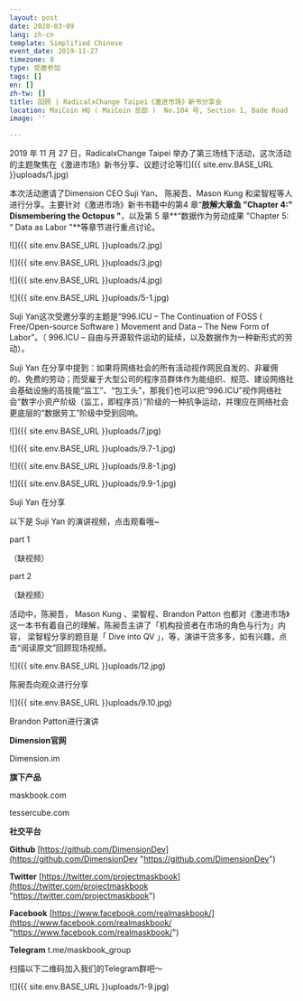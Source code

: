 ```yaml
---
layout: post
date: 2020-03-09
lang: zh-cn
template: Simplified Chinese
event_date: 2019-11-27
timezone: 8
type: 受邀参加
tags: []
en: []
zh-tw: []
title: 回顾 | RadicalxChange Taipei《激进市场》新书分享会
location: MaiCoin HQ ( MaiCoin 总部 )  No.104 号, Section 1, Bade Road · Zhongzheng District
image: ''

---
```

2019 年 11 月 27 日，RadicalxChange Taipei 举办了第三场线下活动，这次活动的主题聚焦在《激进市场》新书分享、议题讨论等![]({{ site.env.BASE_URL }}uploads/1.jpg)

本次活动邀请了Dimension CEO Suji Yan、 陈昶吾、Mason Kung 和梁智程等人进行分享。主要针对《激进市场》新书书籍中的第4 章“**肢解大章鱼 ”Chapter 4:" Dismembering the Octopus "**，以及第 5 章**“数据作为劳动成果 ”Chapter 5: “ Data as Labor "**等章节进行重点讨论。

![]({{ site.env.BASE_URL }}uploads/2.jpg)

![]({{ site.env.BASE_URL }}uploads/3.jpg)

![]({{ site.env.BASE_URL }}uploads/4.jpg)

![]({{ site.env.BASE_URL }}uploads/5-1.jpg)

Suji Yan这次受邀分享的主题是“996.ICU – The Continuation of FOSS ( Free/Open-source Software ) Movement and Data – The New Form of Labor”。（ 996.ICU – 自由与开源软件运动的延续，以及数据作为一种新形式的劳动）。

Suji Yan 在分享中提到：如果将网络社会的所有活动视作网民自发的、非雇佣的、免费的劳动；而受雇于大型公司的程序员群体作为能组织、规范、建设网络社会基础设施的高技能“监工”、“包工头”，那我们也可以把“996.ICU”视作网络社会“数字小资产阶级（监工，即程序员）”阶级的一种抗争运动，并理应在网络社会更底层的“数据劳工”阶级中受到回响。

![]({{ site.env.BASE_URL }}uploads/7.jpg)

![]({{ site.env.BASE_URL }}uploads/9.7-1.jpg)

![]({{ site.env.BASE_URL }}uploads/9.8-1.jpg)

![]({{ site.env.BASE_URL }}uploads/9.9-1.jpg)

Suji Yan 在分享

以下是 Suji Yan 的演讲视频，点击观看哦\~

part 1

（缺视频）

part 2

（缺视频）

活动中，陈昶吾， Mason Kung 、梁智程、Brandon Patton 也都对《激进市场》这一本书有着自己的理解，陈昶吾主讲了「机构投资者在市场的角色与行为」内容， 梁智程分享的题目是「 Dive into QV 」，等，演讲干货多多，如有兴趣，点击“阅读原文”回顾现场视频。

![]({{ site.env.BASE_URL }}uploads/12.jpg)

陈昶吾向观众进行分享

![]({{ site.env.BASE_URL }}uploads/9.10.jpg)

Brandon Patton进行演讲

**Dimension官网**

Dimension.im

**旗下产品**

maskbook.com

tessercube.com

**社交平台**

**Github** [https://github.com/DimensionDev](https://github.com/DimensionDev "https://github.com/DimensionDev")

**Twitter** [https://twitter.com/projectmaskbook](https://twitter.com/projectmaskbook "https://twitter.com/projectmaskbook")

**Facebook** [https://www.facebook.com/realmaskbook/](https://www.facebook.com/realmaskbook/ "https://www.facebook.com/realmaskbook/")

**Telegram** t.me/maskbook_group

扫描以下二维码加入我们的Telegram群吧～

![]({{ site.env.BASE_URL }}uploads/1-9.jpg)